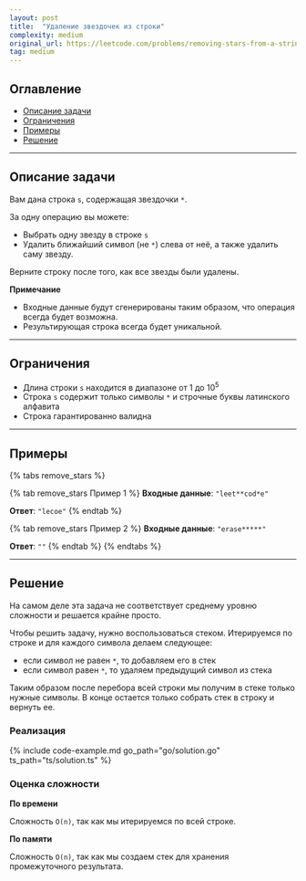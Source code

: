 ```yaml
---
layout: post
title:  "Удаление звездочек из строки"
complexity: medium
original_url: https://leetcode.com/problems/removing-stars-from-a-string/
tag: medium
---
```


## Оглавление

- [Описание задачи](#описание-задачи)
- [Ограничения](#ограничения)
- [Примеры](#примеры)
- [Решение](#решение)

---

## Описание задачи

Вам дана строка `s`, содержащая звездочки `*`.

За одну операцию вы можете:

- Выбрать одну звезду в строке `s`
- Удалить ближайший символ (не `*`) слева от неё, а также удалить саму звезду.

Верните строку после того, как все звезды были удалены.

**Примечание**

- Входные данные будут сгенерированы таким образом, что операция всегда будет возможна.
- Результирующая строка всегда будет уникальной.

---

## Ограничения

- Длина строки `s` находится в диапазоне от 1 до 10<sup>5</sup>
- Строка `s` содержит только символы `*` и строчные буквы латинского алфавита
- Строка гарантированно валидна

---

## Примеры

{% tabs remove_stars %}

{% tab remove_stars Пример 1 %}
**Входные данные**: `"leet**cod*e"`

**Ответ**: `"lecoe"`
{% endtab %}

{% tab remove_stars Пример 2 %}
**Входные данные**: `"erase*****"`

**Ответ**: `""`
{% endtab %}
{% endtabs %}

---

## Решение

На самом деле эта задача не соответствует среднему уровню сложности и решается крайне просто.

Чтобы решить задачу, нужно воспользоваться стеком.
Итерируемся по строке и для каждого символа делаем следующее:

- если символ не равен `*`, то добавляем его в стек
- если символ равен `*`, то удаляем предыдущий символ из стека

Таким образом после перебора всей строки мы получим в стеке только нужные символы.
В конце остается только собрать стек в строку и вернуть ее.

### Реализация

{% include code-example.md go_path="go/solution.go" ts_path="ts/solution.ts" %}

### Оценка сложности

**По времени**

Сложность `O(n)`, так как мы итерируемся по всей строке.

**По памяти**

Сложность `O(n)`, так как мы создаем стек для хранения промежуточного результата.
